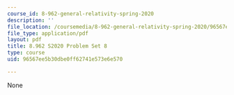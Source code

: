 ```yaml
---
course_id: 8-962-general-relativity-spring-2020
description: ''
file_location: /coursemedia/8-962-general-relativity-spring-2020/96567ee5b30dbe0ff62741e573e6e570_MIT8_962S20_pset08.pdf
file_type: application/pdf
layout: pdf
title: 8.962 S2020 Problem Set 8
type: course
uid: 96567ee5b30dbe0ff62741e573e6e570

---
```

None